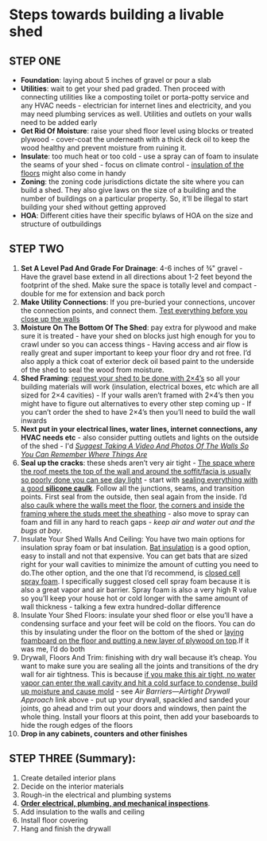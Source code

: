 # Steps towards building a livable shed

## STEP ONE

- **Foundation**: laying about 5 inches of gravel or pour a slab
- **Utilities**: wait to get your shed pad graded. Then proceed with connecting utilities like a composting toilet or porta-potty service and any HVAC needs - electrician for internet lines and electricity, and you may need plumbing services as well. Utilities and outlets on your walls need to be added early
- **Get Rid Of Moisture**: raise your shed floor level using blocks or treated plywood - cover-coat the underneath with a thick deck oil to keep the wood healthy and prevent moisture from ruining it.
- **Insulate**: too much heat or too cold - use a spray can of foam to insulate the seams of your shed - focus on climate control - <ins>insulation of the floors</ins> might also come in handy
- **Zoning**: the zoning code jurisdictions dictate the site where you can build a shed. They also give laws on the size of a building and the number of buildings on a particular property. So, it'll be illegal to start building your shed without getting approved
- **HOA**: Different cities have their specific bylaws of HOA on the size and structure of outbuildings

## STEP TWO

1. **Set A Level Pad And Grade For Drainage**: 4-6 inches of ¾" gravel - Have the gravel base extend in all directions about 1-2 feet beyond the footprint of the shed. Make sure the space is totally level and compact - double for me for extension and back porch
2. **Make Utility Connections**: If you pre-buried your connections, uncover the connection points, and connect them. <ins>Test everything before you close up the walls</ins>
3. **Moisture On The Bottom Of The Shed**: pay extra for plywood and make sure it is treated - have your shed on blocks just high enough for you to crawl under so you can access things - Having access and air flow is really great and super important to keep your floor dry and rot free. I’d also apply a thick coat of exterior deck oil based paint to the underside of the shed to seal the wood from moisture.
4. **Shed Framing**: <ins>request your shed to be done with 2×4’s</ins> so all your building materials will work (insulation, electrical boxes, etc which are all sized for 2×4 cavities) - If your walls aren’t framed with 2×4’s then you might have to figure out alternatives to every other step coming up - If you can’t order the shed to have 2×4’s then you’ll need to build the wall inwards
5. **Next put in your electrical lines, water lines, internet connections, any HVAC needs etc** - also consider putting outlets and lights on the outside of the shed - I'd <em><ins>Suggest Taking A Video And Photos Of The Walls So You Can Remember Where Things Are</ins></em>
6. **Seal up the cracks**: these sheds aren’t very air tight - <ins>The space where the roof meets the top of the wall and around the soffit/facia is usually so poorly done you can see day light</ins> - start with <ins>sealing everything with a good <strong>silicone caulk</strong></ins>. Follow all the junctions, seams, and transition points. First seal from the outside, then seal again from the inside. I’d <ins>also caulk where the walls meet the floor</ins>, <ins>the corners and inside the framing where the studs meet the sheathing</ins> - also move to spray can foam and fill in any hard to reach gaps - _keep air and water out and the bugs at bay_.
7. Insulate Your Shed Walls And Ceiling: You have two main options for insulation spray foam or bat insulation. <ins>Bat insulation</ins> is a good option, easy to install and not that expensive. You can get bats that are sized right for your wall cavities to minimize the amount of cutting you need to do.The other option, and the one that I’d recommend, is <ins>closed cell spray foam</ins>. I specifically suggest closed cell spray foam because it is also a great vapor and air barrier. Spray foam is also a very high R value so you’ll keep your house hot or cold longer with the same amount of wall thickness - talking a few extra hundred-dollar difference
8. Insulate Your Shed Floors: insulate your shed floor or else you’ll have a condensing surface and your feet will be cold on the floors. You can do this by insulating under the floor on the bottom of the shed or <ins>laying foamboard on the floor and putting a new layer of plywood on top</ins>.If it was me, I’d do both
9. Drywall, Floors And Trim: finishing with dry wall because it’s cheap. You want to make sure you are sealing all the joints and transitions of the dry wall for air tightness. This is because <ins>if you make this air tight, no water vapor can enter the wall cavity and hit a cold surface to condense, build up moisture and cause mold</ins> - see _Air Barriers—Airtight Drywall Approach_ link above - put up your drywall, spackled and sanded your joints, go ahead and trim out your doors and windows, then paint the whole thing. Install your floors at this point, then add your baseboards to hide the rough edges of the floors
10. **Drop in any cabinets, counters and other finishes**

## STEP THREE (Summary):

1. Create detailed interior plans
2. Decide on the interior materials
3. Rough-in the electrical and plumbing systems
4. <strong><ins>Order electrical, plumbing, and mechanical inspections</ins></strong>.
5. Add insulation to the walls and ceiling
6. Install floor covering
7. Hang and finish the drywall
